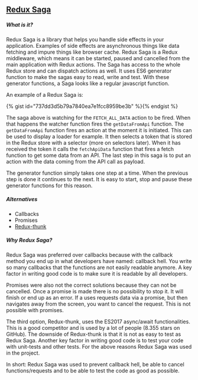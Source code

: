 ## [Redux Saga](https://github.com/redux-saga/redux-saga)
##### What is it?
Redux Saga is a library that helps you handle side effects in your application. Examples of side effects are asynchronous things like data fetching and impure things like browser cache. Redux Saga is a Redux middleware, which means it can be started, paused and cancelled from the main application with Redux actions. The Saga has access to the whole Redux store and can dispatch actions as well. It uses ES6 generator function to make the sagas easy to read, write and test. With these generator functions, a Saga looks like a regular javascript function.

An example of a Redux Saga is:

<!-- Gist: Redux saga function -->
{% gist id="737dd3d5b79a7840ea7e1fcc8959be3b" %}{% endgist %}

The saga above is watching for the `FETCH_ALL_DATA` action to be fired. When that happens the watcher function fires the `getDataFromApi` function. The `getDataFromApi` function fires an action at the moment it is initiated. This can be used to display a loader for example. It then selects a token that is stored in the Redux store with a selector (more on selectors later). When it has received the token it calls the `fetchApiData` function that fires a fetch function to get some data from an API. The last step in this saga is to put an action with the data coming from the API call as payload.

The generator function simply takes one step at a time. When the previous step is done it continues to the next. It is easy to start, stop and pause these generator functions for this reason.

##### Alternatives
- Callbacks
- Promises
- [Redux-thunk](https://github.com/gaearon/redux-thunk)

##### Why Redux Saga?
Redux Saga was preferred over callbacks because with the callback method you end up in what developers have named: callback hell. You write so many callbacks that the functions are not easily readable anymore. A key factor in writing good code is to make sure it is readable by all developers.

Promises were also not the correct solutions because they can not be cancelled. Once a promise is made there is no possibility to stop it. It will finish or end up as an error. If a uses requests data via a promise, but then navigates away from the screen, you want to cancel the request. This is not possible with promises.

The third option, Redux-thunk, uses the ES2017 async/await functionalities. This is a good competitor and is used by a lot of people (8.355 stars on GitHub). The downside of Redux-thunk is that it is not as easy to test as Redux Saga. Another key factor in writing good code is to test your code with unit-tests and other tests. For the above reasons Redux Saga was used in the project.

In short: Redux Saga was used to prevent callback hell, be able to cancel functions/requests and to be able to test the code as good as possible.
